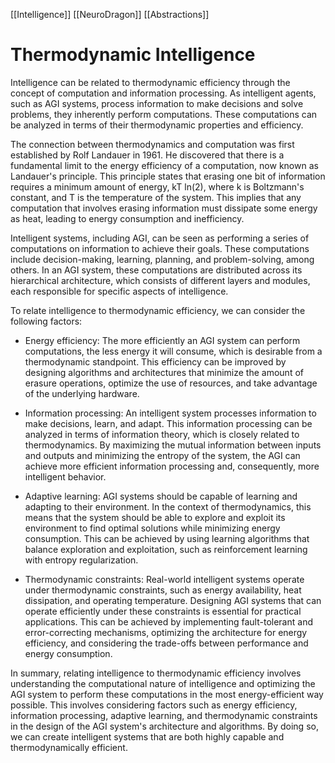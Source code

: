 [[Intelligence]] [[NeuroDragon]] [[Abstractions]]
# Thermodynamic Intelligence

Intelligence can be related to thermodynamic efficiency through the concept of computation and information processing. As intelligent agents, such as AGI systems, process information to make decisions and solve problems, they inherently perform computations. These computations can be analyzed in terms of their thermodynamic properties and efficiency.

The connection between thermodynamics and computation was first established by Rolf Landauer in 1961. He discovered that there is a fundamental limit to the energy efficiency of a computation, now known as Landauer's principle. This principle states that erasing one bit of information requires a minimum amount of energy, kT ln(2), where k is Boltzmann's constant, and T is the temperature of the system. This implies that any computation that involves erasing information must dissipate some energy as heat, leading to energy consumption and inefficiency.

Intelligent systems, including AGI, can be seen as performing a series of computations on information to achieve their goals. These computations include decision-making, learning, planning, and problem-solving, among others. In an AGI system, these computations are distributed across its hierarchical architecture, which consists of different layers and modules, each responsible for specific aspects of intelligence.

To relate intelligence to thermodynamic efficiency, we can consider the following factors:

* Energy efficiency: The more efficiently an AGI system can perform computations, the less energy it will consume, which is desirable from a thermodynamic standpoint. This efficiency can be improved by designing algorithms and architectures that minimize the amount of erasure operations, optimize the use of resources, and take advantage of the underlying hardware.

* Information processing: An intelligent system processes information to make decisions, learn, and adapt. This information processing can be analyzed in terms of information theory, which is closely related to thermodynamics. By maximizing the mutual information between inputs and outputs and minimizing the entropy of the system, the AGI can achieve more efficient information processing and, consequently, more intelligent behavior.

* Adaptive learning: AGI systems should be capable of learning and adapting to their environment. In the context of thermodynamics, this means that the system should be able to explore and exploit its environment to find optimal solutions while minimizing energy consumption. This can be achieved by using learning algorithms that balance exploration and exploitation, such as reinforcement learning with entropy regularization.

* Thermodynamic constraints: Real-world intelligent systems operate under thermodynamic constraints, such as energy availability, heat dissipation, and operating temperature. Designing AGI systems that can operate efficiently under these constraints is essential for practical applications. This can be achieved by implementing fault-tolerant and error-correcting mechanisms, optimizing the architecture for energy efficiency, and considering the trade-offs between performance and energy consumption.

In summary, relating intelligence to thermodynamic efficiency involves understanding the computational nature of intelligence and optimizing the AGI system to perform these computations in the most energy-efficient way possible. This involves considering factors such as energy efficiency, information processing, adaptive learning, and thermodynamic constraints in the design of the AGI system's architecture and algorithms. By doing so, we can create intelligent systems that are both highly capable and thermodynamically efficient.